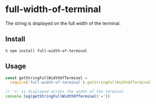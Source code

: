 # full-width-of-terminal
The string is displayed on the full width of the terminal.

## Install
```
% npm install full-width-of-terminal
```

## Usage
```javascript
const getStringFullWidthOfTerminal =
  require('full-width-of-terminal').getStringFullWidthOfTerminal

// '=' is displayed across the width of the terminal
console.log(getStringFullWidthOfTerminal('='))
```
